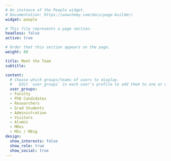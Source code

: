 ```yaml
---
# An instance of the People widget.
# Documentation: https://wowchemy.com/docs/page-builder/
widget: people

# This file represents a page section.
headless: false
active: true

# Order that this section appears on the page.
weight: 68

title: Meet the Team
subtitle:

content:
  # Choose which groups/teams of users to display.
  #   Edit `user_groups` in each user's profile to add them to one or more of these groups.
  user_groups:
  - Faculty
  - PhD Candidates
  - Researchers
  - Grad Students
  - Administration
  - Visitors
  - Alumni
  - MRes
  - MSc / MEng
design:
  show_interests: false
  show_role: true
  show_social: true
---
```

